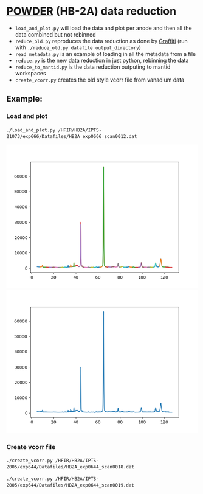 # [POWDER](https://neutrons.ornl.gov/powder) (HB-2A) data reduction

* `load_and_plot.py` will load the data and plot per anode and then all the data combined but not rebinned
* `reduce_old.py` reproduces the data reduction as done by [Graffiti](http://neutron.ornl.gov/spice/User_Downloads.html) (run with `./reduce_old.py datafile output_directory`)
* `read_metadata.py` is an example of loading in all the metadata from a file
* `reduce.py` is the new data reduction in just python, rebinning the data
* `reduce_to_mantid.py` is the data reduction outputing to mantid workspaces
* `create_vcorr.py` creates the old style vcorr file from vanadium data

## Example:

### Load and plot

`./load_and_plot.py /HFIR/HB2A/IPTS-21073/exp666/Datafiles/HB2A_exp0666_scan0012.dat`

![Plotting each anode separately](figures/scan0012_anodes.png)
![Plotting aal data together](figures/scan0012_all.png)

### Create vcorr file

`./create_vcorr.py /HFIR/HB2A/IPTS-2005/exp644/Datafiles/HB2A_exp0644_scan0018.dat`

`./create_vcorr.py /HFIR/HB2A/IPTS-2005/exp644/Datafiles/HB2A_exp0644_scan0019.dat`
